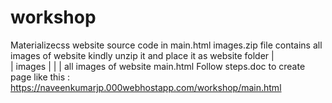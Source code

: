 # workshop
Materializecss
website source code in main.html
images.zip file contains all images of website kindly unzip it and place it as 
website folder
| \
|  images
|  |
|  all images of website
main.html 
Follow steps.doc to create page like this : https://naveenkumarjp.000webhostapp.com/workshop/main.html
